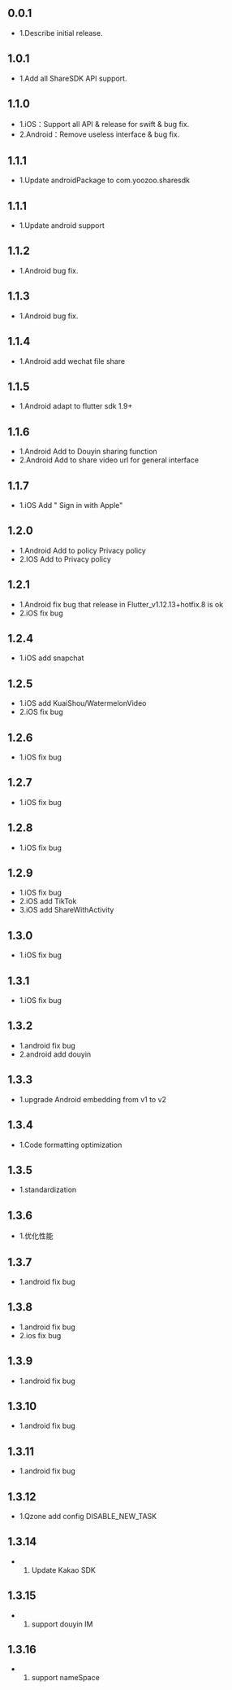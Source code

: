 ## 0.0.1

* 1.Describe initial release.

## 1.0.1

* 1.Add all ShareSDK API support.

## 1.1.0

* 1.iOS：Support all API & release for swift & bug fix.
* 2.Android：Remove useless interface & bug fix.

## 1.1.1

* 1.Update androidPackage to com.yoozoo.sharesdk

## 1.1.1

* 1.Update android support

## 1.1.2

* 1.Android bug fix.

## 1.1.3

* 1.Android bug fix.

## 1.1.4

* 1.Android add wechat file share

## 1.1.5
* 1.Android  adapt to flutter sdk 1.9+

## 1.1.6
* 1.Android Add to Douyin sharing function
* 2.Android Add to share video url for general interface

## 1.1.7
* 1.iOS Add " Sign in with Apple"

## 1.2.0
* 1.Android Add to policy Privacy policy
* 2.IOS Add to Privacy policy

## 1.2.1
* 1.Android fix bug that release in Flutter_v1.12.13+hotfix.8 is ok
* 2.iOS fix bug

## 1.2.4

* 1.iOS add snapchat

## 1.2.5

* 1.iOS add KuaiShou/WatermelonVideo
* 2.iOS fix bug

## 1.2.6
* 1.iOS fix bug

## 1.2.7
* 1.iOS fix  bug

## 1.2.8
* 1.iOS fix  bug

## 1.2.9
* 1.iOS fix  bug
* 2.iOS add TikTok
* 3.iOS add ShareWithActivity

## 1.3.0
* 1.iOS fix  bug

## 1.3.1
* 1.iOS fix  bug

## 1.3.2
* 1.android fix bug
* 2.android add douyin

## 1.3.3
* 1.upgrade Android embedding from v1 to v2

## 1.3.4
* 1.Code formatting optimization

## 1.3.5
* 1.standardization

## 1.3.6
* 1.优化性能

## 1.3.7
* 1.android fix bug

## 1.3.8
* 1.android fix bug
* 2.ios fix bug

## 1.3.9
* 1.android fix bug

## 1.3.10
* 1.android fix bug

## 1.3.11
* 1.android fix bug

## 1.3.12
* 1.Qzone add config DISABLE_NEW_TASK

## 1.3.14
* 1. Update Kakao SDK

## 1.3.15
* 1. support douyin IM 

## 1.3.16
* 1. support nameSpace